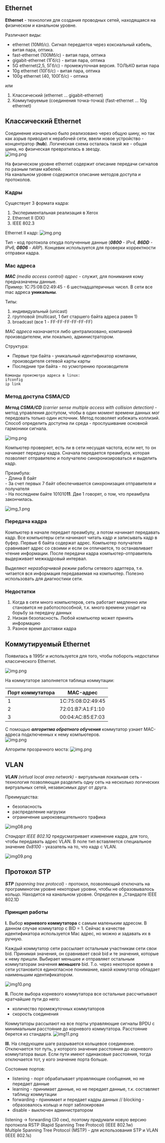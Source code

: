 ## Ethernet

**Ethernet** - технология для создания проводных сетей, находящаяся на физическом и канальном уровне.   

Различают виды:  
- ethernet (10Мб/с). Сигнал передается через коксиальный кабель, витая пара, оптика.
- fast-ethernet (100Мб/с) - витая пара, оптика
- gigabit-ethernet (1Гб/с) - витая пара, оптика
- 5G ethernet(2,5, 5Гб/с) - промежуточная версия. ТОЛЬКО витая пара
- 10g ethernet (10Гб/с) - витая пара, оптика
- 100g ethernet (40, 100Гб/с) - оптика

или
1. Классический (ethernet ... gigabit-ethernet)
2. Коммутируемые (соединения точка-точка) (fast-ethernet ... 10g ethernet)

## Классический Ethernet
Соединение изначально было реализовано через общую шину, но так как азрыв приводил к нерабочей сети, ввели новое 
устройство - концентратор (**hub**). Логическая схема осталась такой же - общая шина, но физическая превратилась в звезду.    
![img.png](src/img.png)

На физическом уровне ethernet содержит описание передачи сигналов по разным типам кабелей.  
На канальном уровне содержится описание методов доступа и протоколов.

### Кадры

Существует 3 формата кадра:
1. Экспериментальная реализация в Xerox
2. Ethernet II (DIX)
3. IEEE 802.3

Ethernet II кадр:
![img.png](src/img02.png)

Тип - код протокола откуда полученные данные (_**0800** - IPv4, **86DD** - IPv6, **0806** - ARP_).
Концевик используется для проверки корректности отправки кадра.


### Mac адреса

_**MAC** (media access control) адрес_ - служит, для понимания кому предназначены данные.  
Пример: 1С:75:08:D2:49:45 - 6 шестнадцатеричных чисел. В сети все mac адреса **уникальны**.

Типы:
1. индивидуальный (unicast)
2. групповой (multicast, 1 бит старшего байта адреса равен 1)
3. broadcast (все 1 - FF-FF-FF-FF-FF-FF)  

_MAC адреса_ назначается либо централизовано, компанией производителем, или локально, администратором.

Структура:
* Первые три байта - уникальный идентификатор компании, производителя сетевой карты карты
* Последние три байта - по усмотрению производителя
```
Команды происмотра адреса в linux: 
ifconfig
ip link 
```

### Метод доступа CSMA/CD

_**Метод CSMA/CD** (carrier sense multiple access with collision detection)_ - метод управления доступом, чтобы в один 
момент времени данных мог передовать только один источник. Метод позволяет избежать коллизий.   
Способ определить доступна ли среда - прослушивание основной гармоники сигнала.  

![img.png](src/img03.png)

Компьютер проверяет, есть ли в сети несущая частота, если нет, то он начинает передачу кадра. Сначала передается 
преамбула, которая позволяет отправителю и получателю синхронизироваться и выделить кадр.    

Преамбула:  
    - Длина 8 байт  
    - За счет первых 7 байт обеспечивается синхронизация отправителя и получателя  
    - На последнем байте 101010**11**. Две 1 говорят, о том, что преамбула закончилась.

![img_1.png](src/img04.png)

### Передача кадра
Компьютер в начале передает преамбулу, а потом начинает передавать кадр. Все компьютеры сети начинают читать кадр и 
записывать кадр в буфер. Первые 6 байта содержат адрес. Компьютер получателя сравнивает адрес со своими и если он 
отличается, то останавливает чтение информации. После передачи кадра компьютер-отправитель выдерживает межкадровый 
интервал.  

Выделяют _неразборчивой режим_ работы сетевого адаптера, т.е. читается вся информация передаваемая на компьютер. Полезно 
использовать для диагностики сети. 

### Недостатки
1. Когда в сети много компьютеров, сеть работает медленно или становится не работоспособной, т.к. много времени уходит 
на борьбу за передачу данных
2. Низкая безопасность. Любой компьютер может принять информацию
3. Разное время доставки кадра


## Коммутируемый Ethernet

Появилась в 1995г и используется для того, чтобы побороть недостатки классического Ethernet.

![img.png](src/img05.png)

На коммутаторе заполняется таблица коммутации:

| Порт коммутатора |    MAC-адрес    |
|------------------|-----------------|
|       1          |1С:75:08:D2:49:45|
|       2          |72:01:В7:А1:F1:10|
|       3          |00:04:AC:85:E7:03|

С помощью _**алгоритма обратного обучения**_ коммутатор узнает MAC-адреса подключенных к нему компьютеров.   
![img.png](src/img06.png)

Алгоритм прозрачного моста:
![img.png](src/img07.png)

## VLAN
_**VLAN** (virtual local area network)_ - виртуальная локальная сеть - технология позволяющая разделить одну сеть на 
несколько логических виртуальных сетей, независимых друг от друга.

Преимущества:
- безопасность
- распределение нагрузки
- ограничение широковещательного трафика

![img08.png](src/img08.png)

_Стандарт IEEE 802.1Q_ предусматривает изменение кадра, для того, чтобы передавать адрес VLAN. В поле тип вставляется 
специальное значение _0x8100_ - указатель на то, что кадр с VLAN.   

![img09.png](src/img09.png)

## Протокол STP

_**STP** (spanning tree protocol)_ - протокол, позволяющий отключать на программногом уровне некоторые уровни, чтобы не 
образовывалось кольцо. Находится на канальном уровне. Определен в _Стандарте IEEE 802.1D  

### Принцип работы

**I.** Выбор **корневого коммутатора** с самым маленьким адресом. 
В данном случае коммутатор с BID = 1. Сейчас в качестве идентификатора используется Mac адрес, но можно и задавать их в 
ручную.

Каждый коммутатор сети рассылает остальным участникам сети свои bid. Принимая значения, он сравнивает свой bid и те 
значения, которые к нему пришли. Выбирает меньшее и отправляет остальным коммутаторам значения _**меньшего**_ bid. Т.о. 
через некоторое время в сети установится единогласное понимание, какой коммутатор обладает наименьшим идентификатором.

![img10.png](src/img10.png) 

**II.** После выбора корневого коммутатора все остальные рассчитывают кратчайшие пути до него:
* количество промежуточных коммутаторов
* скорость соединения

Коммутаторы рассылают на все порты управляющие сигналы BPDU с минимальным расстояние до корневого коммутатора. 
Расстояние берется из стандарта.
![img11.png](src/img11.png)

**III.** На следующем шаге разрывается кольцевое соединение. Отключается тот путь, у которого значение расстояния до 
корневого коммутатора выше. Если пути имеют одинаковые расстояния, тогда отключается тот, у кого значение порта больше.

Состояние портов:
- listening - порт обрабатывает управляющие сообщения, но не передает данные
- learning - принимает данные, но не передает данные, т.к. составляет таблицу коммутации
- forwarding - принимает и передает кадры данных // blocking - образовалось кольцо и порт заблокирован
- disable - выключен администратором

listening -> forwarding (30 сек), поэтому придумали новую версию протокола RSTP (Rapid Spanning Tree Protocol) (IEEE 802.1w)  
Multiple Spanning Tree Protocol (MSTP) - для использования STP и VLAN (IEEE 802.1s)  